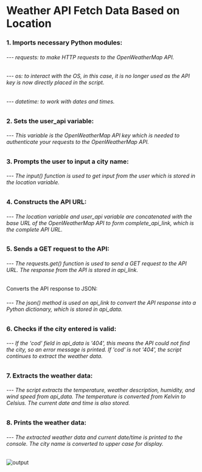 # Weather API Fetch Data Based on Location

### 1. Imports necessary Python modules:
###### --- requests: to make HTTP requests to the OpenWeatherMap API.
###### --- os: to interact with the OS, in this case, it is no longer used as the API key is now directly placed in the script.
###### --- datetime: to work with dates and times.

### 2. Sets the user_api variable:
###### --- This variable is the OpenWeatherMap API key which is needed to authenticate your requests to the OpenWeatherMap API.

### 3. Prompts the user to input a city name:
###### --- The input() function is used to get input from the user which is stored in the location variable.

### 4. Constructs the API URL:
###### --- The location variable and user_api variable are concatenated with the base URL of the OpenWeatherMap API to form complete_api_link, which is the complete API URL.

### 5. Sends a GET request to the API:
###### --- The requests.get() function is used to send a GET request to the API URL. The response from the API is stored in api_link.
Converts the API response to JSON:
###### --- The json() method is used on api_link to convert the API response into a Python dictionary, which is stored in api_data.

### 6. Checks if the city entered is valid:
###### --- If the 'cod' field in api_data is '404', this means the API could not find the city, so an error message is printed. If 'cod' is not '404', the script continues to extract the weather data.

### 7. Extracts the weather data:
###### --- The script extracts the temperature, weather description, humidity, and wind speed from api_data. The temperature is converted from Kelvin to Celsius. The current date and time is also stored.

### 8. Prints the weather data:
###### --- The extracted weather data and current date/time is printed to the console. The city name is converted to upper case for display.

![output](https://github.com/Bhuvneshjai/Weather-API-Fetch-Data/assets/82877515/fc5f02f7-3bc4-457e-9a69-4689b573a385)
